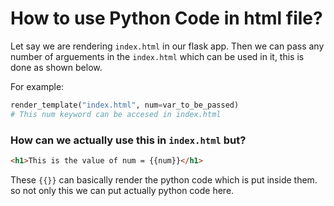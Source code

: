 # How to use Python Code in html file?

Let say we are rendering `index.html` in our flask app.
Then we can pass any number of arguements in the `index.html` which can be used in it, this is done as shown below.

For example: 

```python
render_template("index.html", num=var_to_be_passed)
# This num keyword can be accesed in index.html 
```

### How can we actually use this in `index.html` but?

```html
<h1>This is the value of num = {{num}}</h1>
```

These `{{}}` can basically render the python code which is put inside them. so not only this we can put actually python code here.
